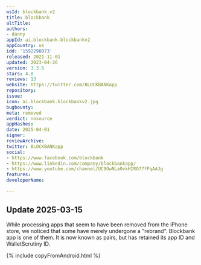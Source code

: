 ```yaml
---
wsId: blockbank.v2
title: blockbank
altTitle: 
authors:
- danny
appId: ai.blockbank.blockbankv2
appCountry: us
idd: '1592298073'
released: 2021-11-01
updated: 2023-04-26
version: 3.3.6
stars: 4.8
reviews: 13
website: https://twitter.com/BLOCKBANKapp
repository: 
issue: 
icon: ai.blockbank.blockbankv2.jpg
bugbounty: 
meta: removed
verdict: nosource
appHashes: 
date: 2025-04-01
signer: 
reviewArchive: 
twitter: BLOCKBANKapp
social:
- https://www.facebook.com/blockbank
- https://www.linkedin.com/company/blockbankapp/
- https://www.youtube.com/channel/UC9OwNLa0vkHIRO77fPqAAJg
features: 
developerName: 

---
```


## Update 2025-03-15

While processing apps that seem to have been removed from the iPhone store, we noticed that some have merely undergone a "rebrand". Blockbank app is one of them. It is now known as pairs, but has retained its app ID and WalletScrutiny ID. 

{% include copyFromAndroid.html %}